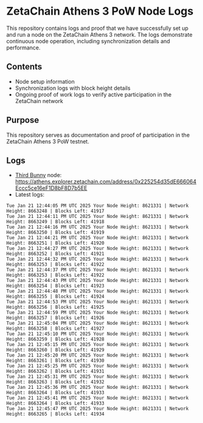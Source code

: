 # ZetaChain Athens 3 PoW Node Logs
This repository contains logs and proof that we have successfully set up and run a node on the ZetaChain Athens 3 network. The logs demonstrate continuous node operation, including synchronization details and performance.

## Contents
- Node setup information
- Synchronization logs with block height details
- Ongoing proof of work logs to verify active participation in the ZetaChain network

## Purpose
This repository serves as documentation and proof of participation in the ZetaChain Athens 3 PoW testnet.

## Logs

- [Third Bunny](https://thirdbunny.xyz/) node: https://athens.explorer.zetachain.com/address/0x225254d35dE666064Eccc5ce16eF1D8bF8D7b5EE
- Latest logs:
```
Tue Jan 21 12:44:05 PM UTC 2025 Your Node Height: 8621331 | Network Height: 8663248 | Blocks Left: 41917
Tue Jan 21 12:44:11 PM UTC 2025 Your Node Height: 8621331 | Network Height: 8663249 | Blocks Left: 41918
Tue Jan 21 12:44:16 PM UTC 2025 Your Node Height: 8621331 | Network Height: 8663250 | Blocks Left: 41919
Tue Jan 21 12:44:21 PM UTC 2025 Your Node Height: 8621331 | Network Height: 8663251 | Blocks Left: 41920
Tue Jan 21 12:44:27 PM UTC 2025 Your Node Height: 8621331 | Network Height: 8663252 | Blocks Left: 41921
Tue Jan 21 12:44:32 PM UTC 2025 Your Node Height: 8621331 | Network Height: 8663253 | Blocks Left: 41922
Tue Jan 21 12:44:37 PM UTC 2025 Your Node Height: 8621331 | Network Height: 8663253 | Blocks Left: 41922
Tue Jan 21 12:44:43 PM UTC 2025 Your Node Height: 8621331 | Network Height: 8663254 | Blocks Left: 41923
Tue Jan 21 12:44:48 PM UTC 2025 Your Node Height: 8621331 | Network Height: 8663255 | Blocks Left: 41924
Tue Jan 21 12:44:53 PM UTC 2025 Your Node Height: 8621331 | Network Height: 8663256 | Blocks Left: 41925
Tue Jan 21 12:44:59 PM UTC 2025 Your Node Height: 8621331 | Network Height: 8663257 | Blocks Left: 41926
Tue Jan 21 12:45:04 PM UTC 2025 Your Node Height: 8621331 | Network Height: 8663258 | Blocks Left: 41927
Tue Jan 21 12:45:10 PM UTC 2025 Your Node Height: 8621331 | Network Height: 8663259 | Blocks Left: 41928
Tue Jan 21 12:45:15 PM UTC 2025 Your Node Height: 8621331 | Network Height: 8663260 | Blocks Left: 41929
Tue Jan 21 12:45:20 PM UTC 2025 Your Node Height: 8621331 | Network Height: 8663261 | Blocks Left: 41930
Tue Jan 21 12:45:25 PM UTC 2025 Your Node Height: 8621331 | Network Height: 8663262 | Blocks Left: 41931
Tue Jan 21 12:45:31 PM UTC 2025 Your Node Height: 8621331 | Network Height: 8663263 | Blocks Left: 41932
Tue Jan 21 12:45:36 PM UTC 2025 Your Node Height: 8621331 | Network Height: 8663264 | Blocks Left: 41933
Tue Jan 21 12:45:41 PM UTC 2025 Your Node Height: 8621331 | Network Height: 8663264 | Blocks Left: 41933
Tue Jan 21 12:45:47 PM UTC 2025 Your Node Height: 8621331 | Network Height: 8663265 | Blocks Left: 41934
```
